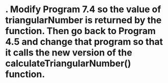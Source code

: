 # . Modify Program 7.4 so the value of triangularNumber is returned by the function. Then go back to Program 4.5 and change that program so that it calls the new version of the calculateTriangularNumber() function.
